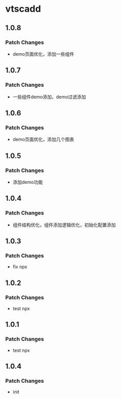 # vtscadd

## 1.0.8

### Patch Changes

- demo页面优化，添加一些组件

## 1.0.7

### Patch Changes

- 一些组件demo添加，demo过滤添加

## 1.0.6

### Patch Changes

- demo页面优化，添加几个图表

## 1.0.5

### Patch Changes

- 添加demo功能

## 1.0.4

### Patch Changes

- 组件结构优化，组件添加逻辑优化，初始化配置添加

## 1.0.3

### Patch Changes

- fix npx

## 1.0.2

### Patch Changes

- test npx

## 1.0.1

### Patch Changes

- test npx

## 1.0.4

### Patch Changes

- init
